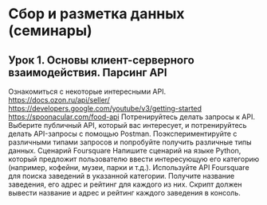 # Сбор и разметка данных (семинары)
## Урок 1. Основы клиент-серверного взаимодействия. Парсинг API
Ознакомиться с некоторые интересными API. https://docs.ozon.ru/api/seller/ https://developers.google.com/youtube/v3/getting-started https://spoonacular.com/food-api
Потренируйтесь делать запросы к API. Выберите публичный API, который вас интересует, и потренируйтесь делать API-запросы с помощью Postman. Поэкспериментируйте с различными типами запросов и попробуйте получить различные типы данных.
Сценарий Foursquare
Напишите сценарий на языке Python, который предложит пользователю ввести интересующую его категорию (например, кофейни, музеи, парки и т.д.).
Используйте API Foursquare для поиска заведений в указанной категории.
Получите название заведения, его адрес и рейтинг для каждого из них.
Скрипт должен вывести название и адрес и рейтинг каждого заведения в консоль.
 
